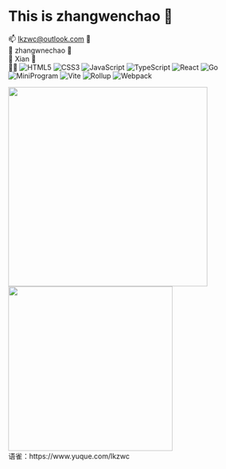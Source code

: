 
# This is zhangwenchao :wave:


📫 lkzwc@outlook.com  :rocket:</br>
👤  zhangwnechao   :rocket:</br>
🌆  Xian :rocket:</br>
👨‍💻 ![HTML5](https://img.shields.io/badge/-HTML5-red?logo=html5&logoColor=white) 
![CSS3](https://img.shields.io/badge/-CSS3-blue?logo=css3&logoColor=white)
![JavaScript](https://img.shields.io/badge/-JavaScript-yellow?logo=javascript&logoColor=white)
![TypeScript](https://img.shields.io/badge/-TypeScript-blue?logo=typescript&logoColor=white)
![React](https://img.shields.io/badge/-React-282c34?logo=react)
![Go](https://img.shields.io/badge/-Go-ff69b4?logo=go)
![MiniProgram](https://img.shields.io/badge/-MiniProgram-07c160?logo=wechat&logoColor=white)
![Vite](https://img.shields.io/badge/-Vite-646cff?logo=vite&logoColor=white)
![Rollup](https://img.shields.io/badge/-Rollup-ef3335?logo=rollup.js&logoColor=white)
![Webpack](https://img.shields.io/badge/-Webpack-1a6bac?logo=webpack)</br>
<div style={{dispaly:"flex", flex-direction:"row"}}>
<img width="400"  src="https://github-readme-stats.vercel.app/api?username=lkzwc&show_icons=true&theme=tokyonight&width=100"/>
<img width="330"  src="https://github-readme-stats.vercel.app/api/top-langs/?username=lkzwc&layout=compact"/>
</div>
语雀：https://www.yuque.com/lkzwc



